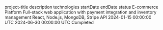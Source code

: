 project-title	description	technologies	startDate	endDate	status
E-commerce Platform	Full-stack web application with payment integration and inventory management	React, Node.js, MongoDB, Stripe API	2024-01-15 00:00:00 UTC	2024-06-30 00:00:00 UTC	Completed
